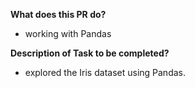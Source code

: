 **What does this PR do?**
- working with Pandas

**Description of Task to be completed?**

- explored the Iris dataset using Pandas. 
